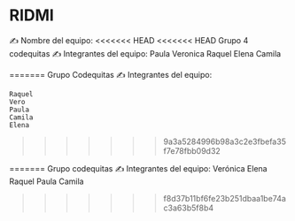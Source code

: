 # RIDMI

✍️ Nombre del equipo: 
<<<<<<< HEAD
<<<<<<< HEAD
                        Grupo 4 codequitas
✍️ Integrantes del equipo: 
    Paula
    Veronica
    Raquel
    Elena
    Camila
    
=======
                        Grupo Codequitas
✍️ Integrantes del equipo: 
   
    Raquel
    Vero
    Paula
    Camila
    Elena
>>>>>>> 9a3a5284996b98a3c2e3fbefa35f7e78fbb09d32
    
=======
                        Grupo codequitas
✍️ Integrantes del equipo: 
    Verónica
    Elena
    Raquel
    Paula
    Camila
>>>>>>> f8d37b11bf6fe23b251dbaa1be74ac3a63b5f8b4
